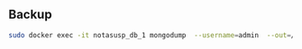 ## Backup

``` bash
sudo docker exec -it notasusp_db_1 mongodump  --username=admin  --out=/data/backup/$(date +"%Y-%m-%d")
```
